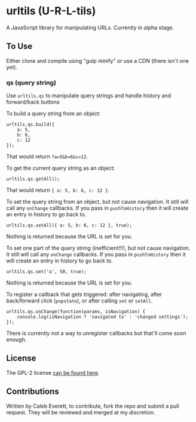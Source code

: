 # urltils (U-R-L-tils)
A JavaScript library for manipulating URLs. Currently in alpha stage.

## To Use
Either clone and compile using "gulp minify" or use a CDN (there isn't one yet).

### qs (query string)
Use `urltils.qs` to manipulate query strings and handle history and forward/back buttons

To build a query string from an object:

    urltils.qs.build({
        a: 5,
        b: 6,
        c: 12
    });

That would return `?a=5&b=6&c=12`.

To get the current query string as an object:

    urltils.qs.getAll();

That would return ``{ a: 5, b: 6, c: 12 }``.

To set the query string from an object, but not cause navigation. It still will call any `onChange` callbacks.
If you pass in `pushToHistory` then it will create an entry in history to go back to.

    urltils.qs.setAll({ a: 5, b: 6, c: 12 }, true);

Nothing is returned because the URL is set for you.

To set one part of the query string (inefficient!!!), but not cause navigation. It still will call any `onChange` callbacks.
If you pass in `pushToHistory` then it will create an entry in history to go back to.

    urltils.qs.set('a', 50, true);

Nothing is returned because the URL is set for you.

To register a callback that gets triggered: after navigating, after back/forward click (`popstate`), or after calling `set` or `setAll`.

    urltils.qs.onChange(function(params, isNavigation) {
        console.log(isNavigation ? 'navigated to' : 'changed settings');
    });

There is currently not a way to unregister callbacks but that'll come soon enough.

## License
The GPL-2 license [can be found here](LICENSE).

## Contributions
Written by Caleb Everett, to contribute, fork the repo and submit a pull request.
They will be reviewed and merged at my discretion.
